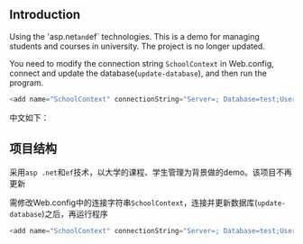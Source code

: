 ## Introduction
Using the 'asp.net` and `ef` technologies. This is a demo for managing students and courses in university. The project is no longer updated.       

You need to modify the connection string `SchoolContext` in Web.config, connect and update the database(`update-database`), and then run the program.  
```C#
<add name="SchoolContext" connectionString="Server=; Database=test;User Id=sa;Password=;" providerName="System.Data.SqlClient" />
```

中文如下：
## 项目结构
采用`asp .net`和`ef`技术，以大学的课程、学生管理为背景做的demo。该项目不再更新       

需修改Web.config中的连接字符串`SchoolContext`，连接并更新数据库(`update-database`)之后，再运行程序    
```C#
<add name="SchoolContext" connectionString="Server=; Database=test;User Id=sa;Password=;" providerName="System.Data.SqlClient" />
```
